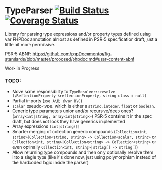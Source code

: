# TypeParser [![Build Status](https://api.travis-ci.org/vaniocz/TypeParser.svg?branch=master)](https://travis-ci.org/vaniocz/TypeParser) [![Coverage Status](https://coveralls.io/repos/github/vaniocz/TypeParser/badge.svg?branch=master)](https://coveralls.io/github/vaniocz/TypeParser?branch=master)

Library for parsing type expressions and/or property types defined using var PHPDoc annotation almost as defined in PSR-5 specification draft, just a little bit more permissive.

PSR-5 ABNF: https://github.com/phpDocumentor/fig-standards/blob/master/proposed/phpdoc.md#user-content-abnf

Work in Progress
### TODO:
- Move some responsibility to `TypeResolver::resolve (\ReflectionProperty $reflectionProperty, string class = null)`
- Partial imports (`use A\B; @var B\C`)
- `scalar` pseudo-type, which is either a `string`, `integer`, `float` or `boolean`.
- Generic type parameters union and/or recursive/deep ones? (`array<int|string, array<int|string>>`) PSR-5 contains it in the spec draft, but does not look they have generics implemented 
- Array expressions `(int|string)[]`
- Smarter merging of collection generic compounds (`Collection<int, string>|Collection<string, string> -> Collection<scalar, string>` or `Collection<int, string>|Collection<string> -> Collection<string>` or even optinally `Collection<int, string>|string[] -> string[]`)
- Allow returning type compounds and then only optionally resolve them into a single type (like it's done now, just using polymorphism instead of the hardcoded logic inside the parser)
